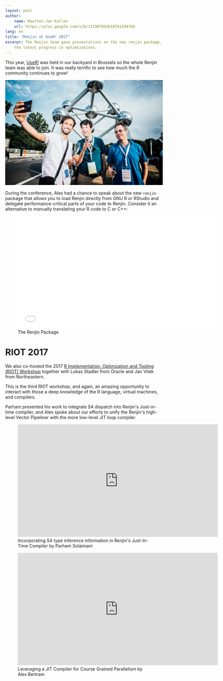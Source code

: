 ```yaml
---
layout: post
author: 
    name: Maarten-Jan Kallen
    url: https://plus.google.com/u/0/111907942618741434760
lang: en
title: "Renjin at UseR! 2017"
excerpt: The Renjin team gave presentations on the new renjin package, advances in S4 support in Renjin, and 
    the latest progress in optimizations.
---
```


This year, [UseR!](https://user2017.brussels/) was held in our backyard in Brussels so the whole Renjin team
was able to join. It was really terrific to see how much the R community continues to grow!

![Parham, Maarten-Jan and Alex](/assets/img/user-2017.jpg)
  
During the conference, Alex had a chance to speak about the new `renjin` package that allows you to load
Renjin directly from GNU R or RStudio and delegate performance-critical parts of your code to Renjin. 
Consider it an alternative to manually translating your R code to C or C++:

<figure>

<iframe src="//fast.wistia.net/embed/iframe/ydheascr73" allowtransparency="true" frameborder="0" scrolling="no" class="wistia_embed" name="wistia_embed" allowfullscreen mozallowfullscreen webkitallowfullscreen oallowfullscreen msallowfullscreen width="640" height="360">
</iframe>
<script src="//fast.wistia.net/assets/external/E-v1.js" async></script>

<figcaption>The Renjin Package</figcaption>
</figure>

# RIOT 2017

We also co-hosted the 2017 [R Implementation, Optimization and Tooling (RIOT) Workshop](https://riotworkshop.github.io/) together with
Lukas Stadler from Oracle and Jan Vitek from Northeastern.

This is the third RIOT workshop, and again, an amazing opportunity to interact with those a deep knowledge of 
the R language, virtual machines, and compilers. 

Parham presented his work to integrate S4 dispatch into Renjin's Just-in-time compiler, and Alex spoke about our efforts to unify
the Renjin's high-level Vector Pipeliner with the more low-level JIT loop compiler.


<figure>
<iframe width="640" height="360" src="https://www.youtube.com/embed/SPwBdOV44dE" frameborder="0" allowfullscreen webkitallowfullscreen></iframe>
<figcaption>Incorporating S4 type inference information in Renjin's Just-In-Time Compiler by Parham Solaimani</figcaption>
</figure>


<figure>
<iframe width="640" height="360" src="https://www.youtube.com/embed/iqGJpIghTZo" frameborder="0" allowfullscreen webkitallowfullscreen></iframe>
<figcaption>Leveraging a JIT Compiler for Course Grained Parallelism by Alex Bertram</figcaption>
</figure>

